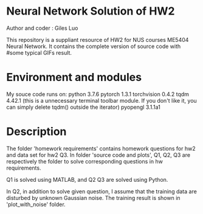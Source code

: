 # Neural Network Solution of HW2
Author and coder : Giles Luo

This repository is a suppliant resource of HW2 for NUS courses ME5404 Neural Network. It contains the complete version of source code with #some typical GIFs result.

# Environment and modules
My souce code runs on:
    python 3.7.6
    pytorch 1.3.1
    torchvision 0.4.2
    tqdm 4.42.1 (this is a unnecessary terminal toolbar module. If you don't like it,  you can simply delete tqdm() outside the iterator)
    pyopengl 3.1.1a1
    
# Description    
The folder 'homework requirements' contains homework questions for hw2 and data set for hw2 Q3.
In folder 'source code and plots', Q1, Q2, Q3 are respectively the folder to solve corresponding questions in hw requirements.    

Q1 is solved using MATLAB, and Q2 Q3 are solved using Python.

In Q2, in addition to solve given question, I assume that the training data are disturbed by unknown Gaussian noise. The training result is shown in 'plot_with_noise' folder. 
